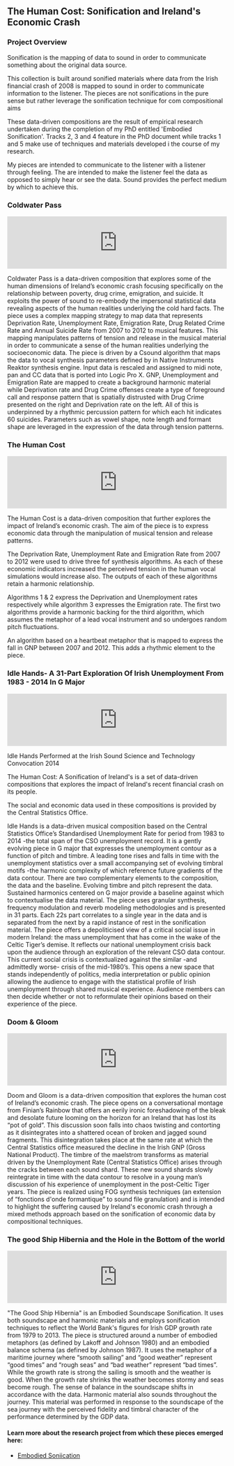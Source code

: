 ## The Human Cost: Sonification and Ireland's Economic Crash

### Project Overview
Sonification is the mapping of data to sound in order to communicate something about the original data source.

This collection is built around sonified materials where data from the Irish financial crash of 2008 is mapped to sound in order to communicate information to the listener. The pieces are not sonifications in the pure sense but rather leverage the sonification technique for com compositional aims

These data-driven compositions are the result of empirical research undertaken during the completion of my PhD entitled 'Embodied Sonification'. Tracks 2, 3 and 4 feature in the PhD document while tracks 1 and 5 make use of techniques and materials developed i the course of my research.

My pieces are intended to communicate to the listener with a listener through feeling. The are intended to make the listener feel the data as opposed to simply hear or see the data. Sound provides the perfect medium by which to achieve this.

###  Coldwater Pass

<iframe style="border: 0; width: 100%; height: 120px;" src="https://bandcamp.com/EmbeddedPlayer/album=2888609678/size=large/bgcol=ffffff/linkcol=0687f5/tracklist=false/artwork=small/track=585665569/transparent=true/" seamless><a href="https://stephenroddy.bandcamp.com/album/the-human-cost-sonification-and-irelands-economic-crash">The Human Cost: Sonification and Ireland&#39;s Economic Crash by Stephen Roddy</a></iframe>

Coldwater Pass is a data-driven composition that explores some of the human dimensions of Ireland’s economic crash focusing specifically on the relationship between poverty, drug crime, emigration, and suicide. It exploits the power of sound to re-embody the impersonal statistical data revealing aspects of the human realities underlying the cold hard facts. The piece uses a complex mapping strategy to map data that represents Deprivation Rate, Unemployment Rate, Emigration Rate, Drug Related Crime Rate and Annual Suicide Rate from 2007 to 2012 to musical features. This mapping manipulates patterns of tension and release in the musical material in order to communicate a sense of the human realities underlying the socioeconomic data. The piece is driven by a Csound algorithm that maps the data to vocal synthesis parameters defined by in Native Instruments Reaktor synthesis engine. Input data is rescaled and assigned to midi note, pan and CC data that is ported into Logic Pro X.
GNP, Unemployment and Emigration Rate are mapped to create a background harmonic material while Deprivation rate and Drug Crime offenses create a type of foreground call and response pattern that is spatially distrusted with Drug Crime presented on the right and Deprivation rate on the left. All of this is underpinned by a rhythmic percussion pattern for which each hit indicates 60 suicides. Parameters such as vowel shape, note length and formant shape are leveraged in the expression of the data through tension patterns.

###  The Human Cost

<iframe style="border: 0; width: 100%; height: 120px;" src="https://bandcamp.com/EmbeddedPlayer/album=2888609678/size=large/bgcol=ffffff/linkcol=0687f5/tracklist=false/artwork=small/track=3659420609/transparent=true/" seamless><a href="https://stephenroddy.bandcamp.com/album/the-human-cost-sonification-and-irelands-economic-crash">The Human Cost: Sonification and Ireland&#39;s Economic Crash by Stephen Roddy</a></iframe>

The Human Cost is a data-driven composition that further explores the impact of Ireland’s economic crash. The aim of the piece is to express economic data through the manipulation of musical tension and release patterns.

The Deprivation Rate, Unemployment Rate and Emigration Rate from 2007 to 2012 were used to drive three fof synthesis algorithms. As each of these economic indicators increased the perceived tension in the human vocal simulations would increase also. The outputs of each of these algorithms retain a harmonic relationship.

Algorithms 1 & 2 express the Deprivation and Unemployment rates respectively while algorithm 3 expresses the Emigration rate. The first two algorithms provide a harmonic backing for the third algorithm, which assumes the metaphor of a lead vocal instrument and so undergoes random pitch fluctuations.

An algorithm based on a heartbeat metaphor that is mapped to express the fall in GNP between 2007 and 2012. This adds a rhythmic element to the piece.

###  Idle Hands- A 31-Part Exploration Of Irish Unemployment From 1983 - 2014 In G Major

<iframe style="border: 0; width: 100%; height: 120px;" src="https://bandcamp.com/EmbeddedPlayer/album=2888609678/size=large/bgcol=ffffff/linkcol=0687f5/tracklist=false/artwork=small/track=643812216/transparent=true/" seamless><a href="https://stephenroddy.bandcamp.com/album/the-human-cost-sonification-and-irelands-economic-crash">The Human Cost: Sonification and Ireland&#39;s Economic Crash by Stephen Roddy</a></iframe>

Idle Hands Performed at the Irish Sound Science and Technology Convocation 2014

 The Human Cost: A Sonification of Ireland's is a set of data-driven compositions that explores the impact of Ireland's recent financial crash on its people.

 The social and economic data used in these compositions is provided by the Central Statistics Office.

 Idle Hands is a data-driven musical composition based on the Central Statistics Office’s Standardised Unemployment Rate for period from 1983 to 2014 -the total span of the CSO unemployment record. It is a gently evolving piece in G major that expresses the unemployment contour as a function of pitch and timbre. A leading tone rises and falls in time with the unemployment statistics over a small accompanying set of evolving timbral motifs -the harmonic complexity of which reference future gradients of the data contour. There are two complementary elements to the composition, the data and the baseline. Evolving timbre and pitch represent the data. Sustained harmonics centered on G major provide a baseline against which to contextualise the data material. The piece uses granular synthesis, frequency modulation and reverb modeling methodologies and is presented in 31 parts. Each 22s part correlates to a single year in the data and is separated from the next by a rapid instance of rest in the sonification material. The piece offers a depoliticised view of a critical social issue in modern Ireland: the mass unemployment that has come in the wake of the Celtic Tiger’s demise. It reflects our national unemployment crisis back upon the audience through an exploration of the relevant CSO data contour. This current social crisis is contextualized against the similar -and admittedly worse- crisis of the mid-1980’s. This opens a new space that stands independently of politics, media interpretation or public opinion allowing the audience to engage with the statistical profile of Irish unemployment through shared musical experience. Audience members can then decide whether or not to reformulate their opinions based on their experience of the piece.

### Doom & Gloom

<iframe style="border: 0; width: 100%; height: 120px;" src="https://bandcamp.com/EmbeddedPlayer/album=2888609678/size=large/bgcol=ffffff/linkcol=0687f5/tracklist=false/artwork=small/track=1639177409/transparent=true/" seamless><a href="https://stephenroddy.bandcamp.com/album/the-human-cost-sonification-and-irelands-economic-crash">The Human Cost: Sonification and Ireland&#39;s Economic Crash by Stephen Roddy</a></iframe>

Doom and Gloom is a data-driven composition that explores the human cost of Ireland’s economic crash. The piece opens on a conversational montage from Finian’s Rainbow that offers an eerily ironic foreshadowing of the bleak and desolate future looming on the horizon for an Ireland that has lost its “pot of gold”. This discussion soon falls into chaos twisting and contorting as it disintegrates into a shattered ocean of broken and jagged sound fragments. This disintegration takes place at the same rate at which the Central Statistics office measured the decline in the Irish GNP (Gross National Product).
The timbre of the maelstrom transforms as material driven by the Unemployment Rate (Central Statistics Office) arises through the cracks between each sound shard. These new sound shards slowly reintegrate in time with the data contour to resolve in a young man’s discussion of his experience of unemployment in the post-Celtic Tiger years.
The piece is realized using FOG synthesis techniques (an extension of “fonctions d'onde formantique” to sound file granulation) and is intended to highlight the suffering caused by Ireland's economic crash through a mixed methods approach based on the sonification of economic data by compositional techniques.

### The good Ship Hibernia and the Hole in the Bottom of the world

<iframe style="border: 0; width: 100%; height: 120px;" src="https://bandcamp.com/EmbeddedPlayer/album=2888609678/size=large/bgcol=ffffff/linkcol=0687f5/tracklist=false/artwork=small/track=3224625818/transparent=true/" seamless><a href="https://stephenroddy.bandcamp.com/album/the-human-cost-sonification-and-irelands-economic-crash">The Human Cost: Sonification and Ireland&#39;s Economic Crash by Stephen Roddy</a></iframe>

"The Good Ship Hibernia" is an Embodied Soundscape Sonification. It uses both soundscape and harmonic materials and employs sonification techniques to reflect the World Bank's figures for Irish GDP growth rate from 1979 to 2013. The piece is structured around a number of embodied metaphors (as defined by Lakoff and Johnson 1980) and an embodied balance schema (as defined by Johnson 1987). It uses the metaphor of a maritime journey where “smooth sailing” and “good weather” represent “good times” and “rough seas” and “bad weather” represent “bad times”. While the growth rate is strong the sailing is smooth and the weather is good. When the growth rate shrinks the weather becomes stormy and seas become rough. The sense of balance in the soundscape shifts in accordance with the data. Harmonic material also sounds throughout the journey. This material was performed in response to the soundscape of the sea journey with the perceived fidelity and timbral character of the performance determined by the GDP data.


#### Learn more about the research project from which these pieces emerged here:
- [Embodied Soniication](./embodied_sonification)
